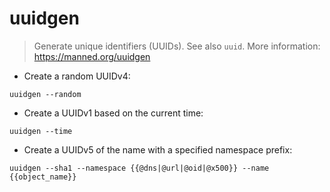 # uuidgen

> Generate unique identifiers (UUIDs).
> See also `uuid`.
> More information: <https://manned.org/uuidgen>

- Create a random UUIDv4:

`uuidgen --random`

- Create a UUIDv1 based on the current time:

`uuidgen --time`

- Create a UUIDv5 of the name with a specified namespace prefix:

`uuidgen --sha1 --namespace {{@dns|@url|@oid|@x500}} --name {{object_name}}`
